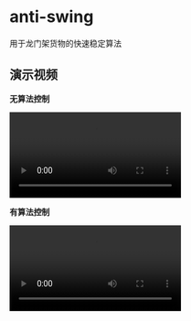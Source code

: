 # anti-swing

用于龙门架货物的快速稳定算法

## **演示视频**

**无算法控制**

<video src="videos/anti-swing_withoutcontrol.mp4"></video>

**有算法控制**

<video src="videos/anti-swing_undercontrol.mp4"></video>